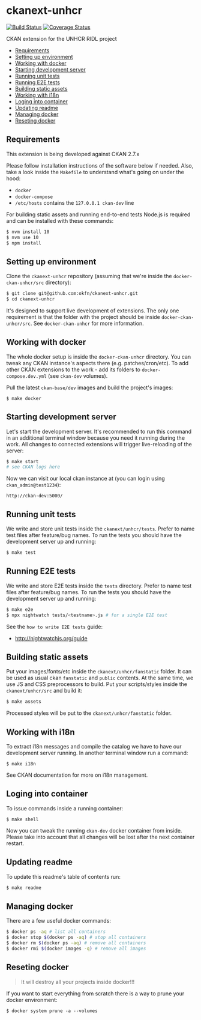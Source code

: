 # ckanext-unhcr

[![Build Status](https://travis-ci.org/okfn/ckanext-unhcr.svg?branch=master)](https://travis-ci.org/okfn/ckanext-unhcr)
[![Coverage Status](https://coveralls.io/repos/github/okfn/ckanext-unhcr/badge.svg?branch=master)](https://coveralls.io/github/okfn/ckanext-unhcr?branch=master)

CKAN extension for the UNHCR RIDL project

<!-- START doctoc generated TOC please keep comment here to allow auto update -->
<!-- DON'T EDIT THIS SECTION, INSTEAD RE-RUN doctoc TO UPDATE -->


- [Requirements](#requirements)
- [Setting up environment](#setting-up-environment)
- [Working with docker](#working-with-docker)
- [Starting development server](#starting-development-server)
- [Running unit tests](#running-unit-tests)
- [Running E2E tests](#running-e2e-tests)
- [Building static assets](#building-static-assets)
- [Working with i18n](#working-with-i18n)
- [Loging into container](#loging-into-container)
- [Updating readme](#updating-readme)
- [Managing docker](#managing-docker)
- [Reseting docker](#reseting-docker)

<!-- END doctoc generated TOC please keep comment here to allow auto update -->

## Requirements

This extension is being developed against CKAN 2.7.x

Please follow installation instructions of the software below if needed. Also, take a look inside the `Makefile` to understand what's going on under the hood:
- `docker`
- `docker-compose`
- `/etc/hosts` contains the `127.0.0.1 ckan-dev` line

For building static assets and running end-to-end tests Node.js is required and can be installed with these commands:

```bash
$ nvm install 10
$ nvm use 10
$ npm install
```

## Setting up environment

Clone the `ckanext-unhcr` repository (assuming that we're inside the `docker-ckan-unhcr/src` directory):

```bash
$ git clone git@github.com:okfn/ckanext-unhcr.git
$ cd ckanext-unhcr
```

It's designed to support live development of extensions. The only one requirement is that the folder with the project should be inside `docker-ckan-unhcr/src`. See `docker-ckan-unhcr` for more information.

## Working with docker

The whole docker setup is inside the `docker-ckan-unhcr` directory. You can tweak any CKAN instance's aspects there (e.g. patches/cron/etc). To add other CKAN extensions to the work - add its folders to `docker-compose.dev.yml` (see `ckan-dev` volumes).

Pull the latest `ckan-base/dev` images and build the project's images:

```
$ make docker
```

## Starting development server

Let's start the development server. It's recommended to run this command in an additional terminal window because you need it running during the work. All changes to connected extensions will trigger live-reloading of the server:

```bash
$ make start
# see CKAN logs here
```

Now we can visit our local ckan instance at (you can login using `ckan_admin@test1234`):

```
http://ckan-dev:5000/
```

## Running unit tests

We write and store unit tests inside the `ckanext/unhcr/tests`. Prefer to name test files after feature/bug names. To run the tests you should have the development server up and running:

```bash
$ make test
```

## Running E2E tests

We write and store E2E tests inside the `tests` directory. Prefer to name test files after feature/bug names. To run the tests you should have the development server up and running:

```bash
$ make e2e
$ npx nightwatch tests/<testname>.js # for a single E2E test
```

See the `how to write E2E tests` guide:
- http://nightwatchjs.org/guide

## Building static assets

Put your images/fonts/etc inside the `ckanext/unhcr/fanstatic` folder. It can be used as usual ckan `fanstatic` and `public` contents. At the same time, we use JS and CSS preprocessors to build. Put your scripts/styles inside the `ckanext/unhcr/src` and build it:

```bash
$ make assets
```

Processed styles will be put to the `ckanext/unhcr/fanstatic` folder.

## Working with i18n

To extract i18n messages and compile the catalog we have to have our development server running. In another terminal window run a command:

```
$ make i18n
```

See CKAN documentation for more on i18n management.

## Loging into container

To issue commands inside a running container:

```
$ make shell
```

Now you can tweak the running `ckan-dev` docker container from inside. Please take into account that all changes will be lost after the next container restart.

## Updating readme

To update this readme's table of contents run:

```bash
$ make readme
```

## Managing docker

There are a few useful docker commands:

```bash
$ docker ps -aq # list all containers
$ docker stop $(docker ps -aq) # stop all containers
$ docker rm $(docker ps -aq) # remove all containers
$ docker rmi $(docker images -q) # remove all images
```

## Reseting docker

> It will destroy all your projects inside docker!!!

If you want to start everything from scratch there is a way to prune your docker environment:

```
$ docker system prune -a --volumes
```
